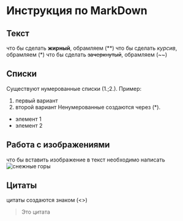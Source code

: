 # Инструкция по MarkDown

## Текст
 что бы сделать **жирный**, обрамляем (**)
 что бы сделать *курсив*, обрамляем (*)
 что бы сделать ~~зачеркнутый~~, обрамляем (~~)

## Списки
Существуют нумерованные списки (1.;2.). Пример:
1. первый вариант
2. второй вариант
Ненумерованные создаются через (*).
* элемент 1 
* элемент 2

## Работа с изображениями
что бы вставить изображение в текст необходимо написать ![снежные горы](high.jpg)

## Цитаты
цитаты создаются знаком (<>) 
>Это цитата